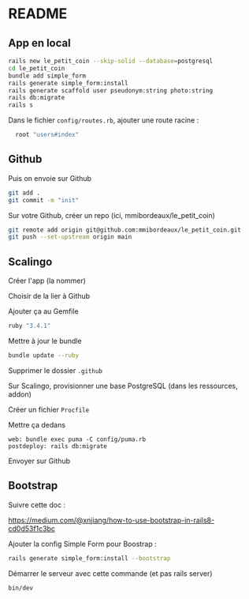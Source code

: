 # README

## App en local 

```bash
rails new le_petit_coin --skip-solid --database=postgresql 
cd le_petit_coin
bundle add simple_form
rails generate simple_form:install
rails generate scaffold user pseudonym:string photo:string
rails db:migrate
rails s
```

Dans le fichier `config/routes.rb`, ajouter une route racine : 

```ruby
  root "users#index"
```

## Github

Puis on envoie sur Github
```bash
git add .
git commit -m "init"
```

Sur votre Github, créer un repo (ici, mmibordeaux/le_petit_coin)
```bash
git remote add origin git@github.com:mmibordeaux/le_petit_coin.git
git push --set-upstream origin main
```

## Scalingo

Créer l'app (la nommer)

Choisir de la lier à Github


Ajouter ça au Gemfile 

```rb
ruby "3.4.1"
```

Mettre à jour le bundle 
```bash
bundle update --ruby
```

Supprimer le dossier `.github`

Sur Scalingo, provisionner une base PostgreSQL (dans les ressources, addon)

Créer un fichier `Procfile`

Mettre ça dedans 
```
web: bundle exec puma -C config/puma.rb
postdeploy: rails db:migrate
```

Envoyer sur Github

## Bootstrap


Suivre cette doc :

https://medium.com/@xnjiang/how-to-use-bootstrap-in-rails8-cd0d53f1c3bc


Ajouter la config Simple Form pour Boostrap :
```bash
rails generate simple_form:install --bootstrap
```

Démarrer le serveur avec cette commande (et pas rails server) 
```bash
bin/dev
```